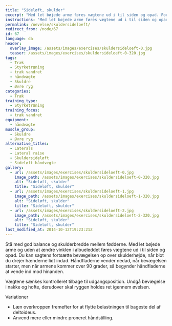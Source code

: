 ```yaml
---
title: "Sideløft, skulder"
excerpt: "Med let bøjede arme føres vægtene ud i til siden og opad. Fortsæt gerne bevægelsen, indtil vægtene møder hinanden over hovedet. Vægtene sænkes kontrolleret tilbage til udgangspositionen."
instructions: "Med let bøjede arme føres vægtene ud i til siden og opad. Fortsæt gerne bevægelsen, indtil vægtene møder hinanden over hovedet. Vægtene sænkes kontrolleret tilbage til udgangspositionen."
permalink: /oevelse/skuldersideloeft/
redirect_from: /node/67
id: 67
language: da
header:
  overlay_image: /assets/images/exercises/skuldersideloeft-0.jpg
  teaser: /assets/images/exercises/skuldersideloeft-0-320.jpg
tags:
  - Træk
  - Styrketræning
  - træk vandret
  - håndvægte
  - Skuldre
  - Øvre ryg
categories:
  - Træk
training_type: 
  - Styrketræning
training_focus: 
  - træk vandret
equipment:
  - håndvægte
muscle_group:
  - Skuldre
  - Øvre ryg
alternative_titles:
  - Laterals
  - Lateral raise
  - Skuldersideløft
  - Sideløft håndvægte
gallery:
  - url: /assets/images/exercises/skuldersideloeft-0.jpg
    image_path: /assets/images/exercises/skuldersideloeft-0-320.jpg
    alt: "Sideløft, skulder"
    title: "Sideløft, skulder"
  - url: /assets/images/exercises/skuldersideloeft-1.jpg
    image_path: /assets/images/exercises/skuldersideloeft-1-320.jpg
    alt: "Sideløft, skulder"
    title: "Sideløft, skulder"
  - url: /assets/images/exercises/skuldersideloeft-2.jpg
    image_path: /assets/images/exercises/skuldersideloeft-2-320.jpg
    alt: "Sideløft, skulder"
    title: "Sideløft, skulder"
last_modified_at: 2014-10-12T19:23:21Z
---
```


Stå med god balance og skulderbredde mellem fødderne. Med let bøjede arme og uden at ændre vinklen i albueleddet føres vægtene ud i til siden og opad. Du kan sagtens fortsætte bevægelsen op over skulderhøjde, når blot du drejer hænderne lidt indad. Håndfladerne vender nedad, når bevægelsen starter, men når armene kommer over 90 grader, så begynder håndfladerne at vende ind mod hinanden.

Vægtene sænkes kontrolleret tilbage til udgangsposition. Undgå bevægelse i nakke og hofte, derudover skal ryggen holdes ret igennem øvelsen.

Variationer

- Læn overkroppen fremefter for at flytte belastningen til bageste del af deltoideus.
- Anvend mere eller mindre proneret håndstilling.
